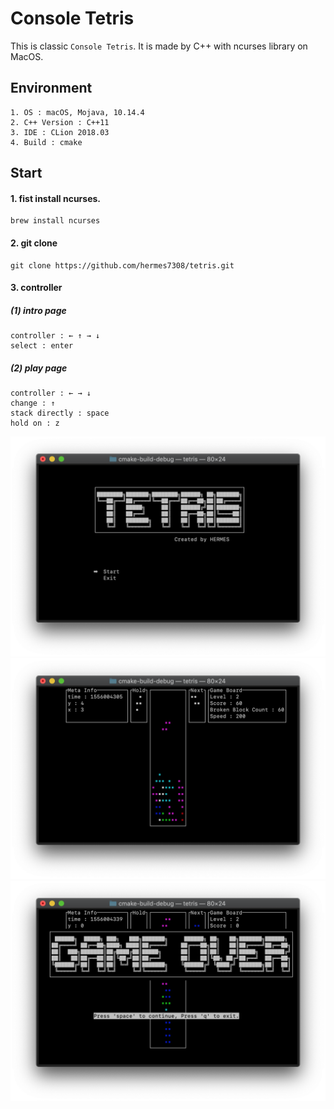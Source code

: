 
# Console Tetris
This is classic `Console Tetris`. It is made by C++ with ncurses library on MacOS.

## Environment 
    1. OS : macOS, Mojava, 10.14.4
    2. C++ Version : C++11
    3. IDE : CLion 2018.03
    4. Build : cmake

## Start
#### 1. fist install ncurses.

    brew install ncurses
    
#### 2. git clone 

    git clone https://github.com/hermes7308/tetris.git
    
#### 3. controller
##### (1) intro page 
    controller : ← ↑ → ↓
    select : enter 

##### (2) play page 
    controller : ← → ↓
    change : ↑
    stack directly : space
    hold on : z
    

![IntroState](./img/intro.png)
![IntroState](./img/play.png)
![GameStage](./img/game_over.png)